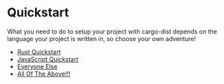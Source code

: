 # Quickstart

What you need to do to setup your project with cargo-dist depends on the language your project is written in, so choose your own adventure!

* [Rust Quickstart](./rust.md)
* [JavaScript Quickstart](./javascript.md)
* [Everyone Else](./generic.md)
* [All Of The Above!!!](./hybrid.md)
